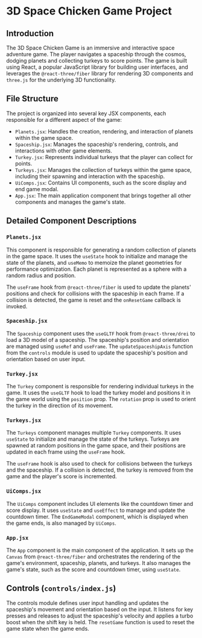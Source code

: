 # 3D Space Chicken Game Project

## Introduction

The 3D Space Chicken Game is an immersive and interactive space adventure game. The player navigates a spaceship through the cosmos, dodging planets and collecting turkeys to score points. The game is built using React, a popular JavaScript library for building user interfaces, and leverages the `@react-three/fiber` library for rendering 3D components and `three.js` for the underlying 3D functionality.

## File Structure

The project is organized into several key JSX components, each responsible for a different aspect of the game:

- `Planets.jsx`: Handles the creation, rendering, and interaction of planets within the game space.
- `Spaceship.jsx`: Manages the spaceship's rendering, controls, and interactions with other game elements.
- `Turkey.jsx`: Represents individual turkeys that the player can collect for points.
- `Turkeys.jsx`: Manages the collection of turkeys within the game space, including their spawning and interaction with the spaceship.
- `UiComps.jsx`: Contains UI components, such as the score display and end game modal.
- `App.jsx`: The main application component that brings together all other components and manages the game's state.

## Detailed Component Descriptions

### `Planets.jsx`

This component is responsible for generating a random collection of planets in the game space. It uses the `useState` hook to initialize and manage the state of the planets, and `useMemo` to memoize the planet geometries for performance optimization. Each planet is represented as a sphere with a random radius and position.

The `useFrame` hook from `@react-three/fiber` is used to update the planets' positions and check for collisions with the spaceship in each frame. If a collision is detected, the game is reset and the `onResetGame` callback is invoked.

### `Spaceship.jsx`

The `Spaceship` component uses the `useGLTF` hook from `@react-three/drei` to load a 3D model of a spaceship. The spaceship's position and orientation are managed using `useRef` and `useFrame`. The `updateSpaceshipAxis` function from the `controls` module is used to update the spaceship's position and orientation based on user input.

### `Turkey.jsx`

The `Turkey` component is responsible for rendering individual turkeys in the game. It uses the `useGLTF` hook to load the turkey model and positions it in the game world using the `position` prop. The `rotation` prop is used to orient the turkey in the direction of its movement.

### `Turkeys.jsx`

The `Turkeys` component manages multiple `Turkey` components. It uses `useState` to initialize and manage the state of the turkeys. Turkeys are spawned at random positions in the game space, and their positions are updated in each frame using the `useFrame` hook.

The `useFrame` hook is also used to check for collisions between the turkeys and the spaceship. If a collision is detected, the turkey is removed from the game and the player's score is incremented.

### `UiComps.jsx`

The `UiComps` component includes UI elements like the countdown timer and score display. It uses `useState` and `useEffect` to manage and update the countdown timer. The `EndGameModal` component, which is displayed when the game ends, is also managed by `UiComps`.

### `App.jsx`

The `App` component is the main component of the application. It sets up the `Canvas` from `@react-three/fiber` and orchestrates the rendering of the game's environment, spaceship, planets, and turkeys. It also manages the game's state, such as the score and countdown timer, using `useState`.

## Controls (`controls/index.js`)

The controls module defines user input handling and updates the spaceship's movement and orientation based on the input. It listens for key presses and releases to adjust the spaceship's velocity and applies a turbo boost when the shift key is held. The `resetGame` function is used to reset the game state when the game ends.

